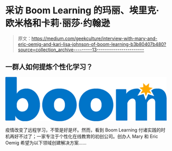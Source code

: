 # 采访 Boom Learning 的玛丽、埃里克·欧米格和卡莉·丽莎·约翰逊

> 原文：<https://medium.com/geekculture/interview-with-mary-and-eric-oemig-and-kari-lisa-johnson-of-boom-learning-b3b80407b480?source=collection_archive---------13----------------------->

## 一群人如何提炼个性化学习？

![](img/6a0707c15ac800fd5f5332a927910171.png)

疫情改变了远程学习，不管是好是坏。然而，看到 Boom Learning 付诸实践的时机再好不过了；一家专注于个性化在线教育的初创公司。创办人 Mary 和 Eric Oemig 希望为以下领域创建解决方案……